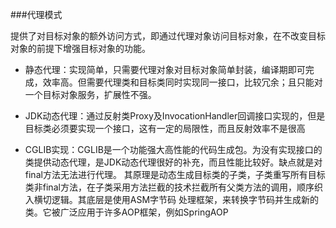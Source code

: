 ###代理模式

提供了对目标对象的额外访问方式，即通过代理对象访问目标对象，在不改变目标对象的前提下增强目标对象的功能。

- 静态代理：实现简单，只需要代理对象对目标对象简单封装，编译期即可完成，效率高。但需要代理类和目标类同时实现同一接口，比较冗余；且只能对一个目标对象服务，扩展性不强。

- JDK动态代理：通过反射类Proxy及InvocationHandler回调接口实现的，但是目标类必须要实现一个接口，这有一定的局限性，而且反射效率不是很高

- CGLIB实现：CGLIB是一个功能强大高性能的代码生成包。为没有实现接口的类提供动态代理，是JDK动态代理很好的补充，而且性能比较好。缺点就是对final方法无法进行代理。
其原理是动态生成目标类的子类，子类重写所有目标类非final方法，在子类采用方法拦截的技术拦截所有父类方法的调用，顺序织入横切逻辑。其底层是使用ASM字节码
处理框架，来转换字节码并生成新的类。它被广泛应用于许多AOP框架，例如SpringAOP